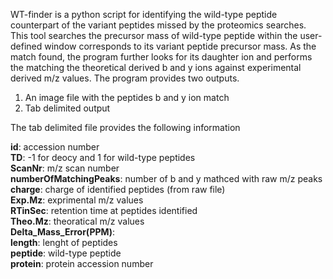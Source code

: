 WT-finder is a python script for identifying the wild-type peptide counterpart of the variant peptides missed by the proteomics searches. This tool searches the precursor mass of wild-type peptide within the user-defined window corresponds to its variant peptide precursor mass. As the match found,  the program further looks for its daughter ion and performs the matching the theoretical derived b and y ions against experimental derived m/z values. 
The program provides two outputs.

1. An image file with the peptides b and y ion match
2. Tab delimited output

The tab delimited file provides the following information

<b>id</b>: accession number <br />
<b>TD</b>: -1 for deocy and 1 for wild-type peptides <br />
<b>ScanNr</b>: m/z scan number <br />
<b>numberOfMatchingPeaks</b>: number of b and y mathced with raw m/z peaks <br />
<b>charge</b>: charge of identified peptides (from raw file) <br />
<b>Exp.Mz</b>: exprimental m/z values <br />
<b>RTinSec</b>: retention time at peptides identified <br />
<b>Theo.Mz</b>: theoratical m/z values <br />
<b>Delta_Mass_Error(PPM)</b>: <br />
<b>length</b>: lenght of peptides <br />
<b>peptide</b>: wild-type peptide <br />
<b>protein</b>: protein accession number <br />

